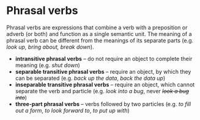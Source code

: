 # Phrasal verbs

Phrasal verbs are expressions that combine a verb with a preposition or adverb
(or both) and function as a single semantic unit. The meaning of a phrasal verb
can be different from the meanings of its separate parts (e.g. *look up,
bring about, break down*).

- **intransitive phrasal verbs** – do not require an object to complete their
meaning (e.g. *shut down*)
- **separable transitive phrasal verbs** – require an object, by which they
can be separated (e.g. *back up the data*, *back the data up*)
- **inseparable transitive phrasal verbs** – require an object, which cannot
separate the verb and particle (e.g. *look into a bug*, never ~~*look a
bug into*~~)
- **three-part phrasal verbs** – verbs followed by two particles (e.g. *to
fill out a form*, *to look forward to*, *to put up with*)
